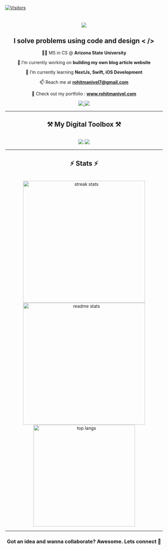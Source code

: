 

<!--
**rohit-iwnl/rohit-iwnl** is a ✨ _special_ ✨ repository because its `README.md` (this file) appears on your GitHub profile.

Here are some ideas to get you started:

- 🔭 I’m currently working on ...
- 🌱 I’m currently learning ...
- 👯 I’m looking to collaborate on ...
- 🤔 I’m looking for help with ...
- 💬 Ask me about ...
- 📫 How to reach me: ...
- 😄 Pronouns: ...
- ⚡ Fun fact: ...
-->



[![Visitors](https://api.visitorbadge.io/api/daily?path=https%3A%2F%2Fgithub.com%2Frohit-iwnl&label=Profile%20Visits&labelColor=%23252422&countColor=%23eb5e28&style=flat-square&labelStyle=none)](https://visitorbadge.io/status?path=https%3A%2F%2Fgithub.com%2Frohit-iwnl)

<h1 align="center">
    <img src="https://readme-typing-svg.herokuapp.com?font=Jetbrains+Mono&size=35&pause=1000&color=EB5E28&center=true&vCenter=true&random=false&width=500&height=70&lines=Hi+there+%F0%9F%91%8B;I+am+Rohit+Manivel;%3C%2F%3E" />
</h1>

<h2 align='center'>I solve problems using code and design < /></h2>

<div align="center">

 👨‍🎓 MS in CS @ **Arizona State University**
 
 🔭 I’m currently working on **building my own blog article website**
 
 🌱 I’m currently learning **NextJs, Swift, iOS Development**

📫 Reach me at **rohitmanivel7@gmail.com**

🔗 Check out my portfolio : **www.rohitmanivel.com**

 </div>
 
<div align="center"> 
  <a href="mailto:rohitmanivel7@gmail.com">
    <img src="https://img.shields.io/badge/Gmail-333333?style=for-the-badge&logo=gmail&logoColor=red" />
  </a>
  <a href="https://linkedin.com/in/rohit-manivel" target="_blank">
    <img src="https://img.shields.io/badge/LinkedIn-0077B5?style=for-the-badge&logo=linkedin&logoColor=white" target="_blank" />
  </a>
</div>

 <hr/>
 
<h2 align="center">⚒️ My Digital Toolbox  ⚒️</h2>
<br/>
<div align="center">
    <img src="https://skillicons.dev/icons?i=java,javascript,typescript,cpp,c,python,swift,flutter,kotlin,php,solidity" />
    <img src="https://skillicons.dev/icons?i=qt,html,css,tailwind,react,next,nodejs,express,mysql,mongo,firebase,git,vscode,github,figma" /><br>
</div>
<hr/>

<h2 align="center">⚡ Stats ⚡</h2>
<br>
<div align=center>
  <img width=390 src="https://github-readme-streak-stats-salesp07.vercel.app/?user=rohit-iwnl&count_private=true&theme=react&border_radius=10" alt="streak stats"/>
  <img width=390 src="https://github-readme-stats-salesp07.vercel.app/api?username=rohit-iwnl&count_private=true&show_icons=true&theme=react&rank_icon=github&border_radius=10" alt="readme stats" />
  <br/>
  <img width=325 align="center" src="https://github-readme-stats-salesp07.vercel.app/api/top-langs/?username=rohit-iwnl&hide=HTML&langs_count=8&layout=compact&theme=react&border_radius=10&size_weight=0.5&count_weight=0.5&exclude_repo=github-readme-stats" alt="top langs" />
</div>
<hr>
<h3 align='center'>Got an idea and wanna collaborate? Awesome. Lets connect 🤝</h3>
